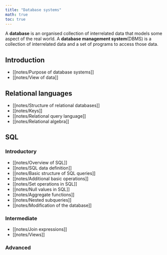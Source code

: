 ```yaml
---
title: "Database systems"
math: true
toc: true
---
```


A **database** is an organised collection of interrelated data that models some aspect of the real world.
A **database management system**(DBMS) is a collection of interrelated data and a set of programs to access those data.

## Introduction
- [[notes/Purpose of database systems]]
- [[notes/View of data]]

## Relational languages
- [[notes/Structure of relational databases]]
- [[notes/Keys]]
- [[notes/Relational query language]]
- [[notes/Relational algebra]]
## SQL
### Introductory
- [[notes/Overview of SQL]]
- [[notes/SQL data definition]]
- [[notes/Basic structure of SQL queries]]
- [[notes/Additional basic operations]]
- [[notes/Set operations in SQL]]
- [[notes/Null values in SQL]]
- [[notes/Aggregate functions]]
- [[notes/Nested subqueries]]
- [[notes/Modification of the database]]

### Intermediate
- [[notes/Join expressions]]
- [[notes/Views]]

### Advanced